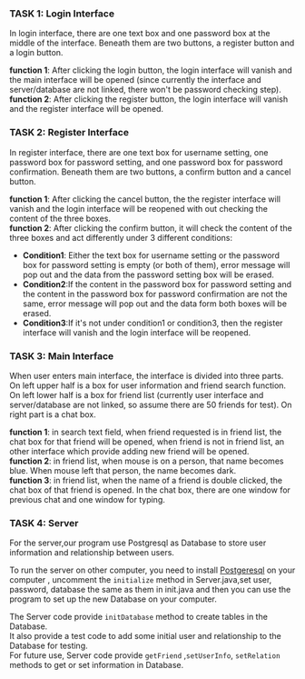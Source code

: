 ### TASK 1: Login Interface
In login interface, there are one text box and one password box at the middle of the interface. Beneath them are two buttons, a register button and a login button.

**function 1**: After clicking the login button, the login interface will vanish and the main interface will be opened (since currently the interface and server/database are not linked, there won't be password checking step).  
**function 2**: After clicking the register button, the login interface will vanish and the register interface will be opened. 

### TASK 2: Register Interface
In register interface, there are one text box for username setting, one password box for password setting, and one password box for password confirmation. Beneath them are two buttons, a confirm button and a cancel button.

**function 1**: After clicking the cancel button, the the register interface will vanish and the login interface will be reopened with out checking the content of the three boxes.  
**function 2**: After clicking the confirm button, it will check the content of the three boxes and act differently under 3 different conditions:  
* **Condition1**: Either the text box for username setting or the password box for password setting is empty (or both of them), error message will pop out and the data from the password setting box will be erased.
* **Condition2**:If the content in the password box for password setting and the content in the password box for password confirmation are not the same, error message will pop out and the data form both boxes will be erased.
* **Condition3**:If it's not under condition1 or condition3, then the register interface will vanish and the login interface will be reopened.

### TASK 3: Main Interface 
When user enters main interface, the interface is divided into three parts.
On left upper half is a box for user information and friend search function.
On left lower half is a box for friend list (currently user interface and server/database are not linked, so assume there are 50 friends for test).
On right part is a chat box.

**function 1**: in search text field, when friend requested is in friend list, the chat box for that friend will be opened, when friend is not in friend list, an other interface which provide adding new friend will be opened.  
**function 2**: in friend list, when mouse is on a person, that name becomes blue. When mouse left that person, the name becomes dark.  
**function 3**: in friend list, when the name of a friend is double clicked, the chat box of that friend is opened. In the chat box, there are one window for previous chat and one window for typing.  

### TASK 4: Server  
For the server,our program use Postgresql as Database to store user information and relationship between users.

To run the server on other computer, you need to install [Postgeresql](http://www.postgresql.org/download/) on your computer , uncomment the `initialize` method in Server.java,set user, password, database the same as them in init.java and then you can use the program to set up the new Database on your computer.

The Server code provide `initDatabase` method to create tables in the Database.  
It also provide a test code to add some initial user and relationship to the Database for testing.  
For future use, Server code provide `getFriend` ,`setUserInfo`, `setRelation` methods to get or set information in Database.